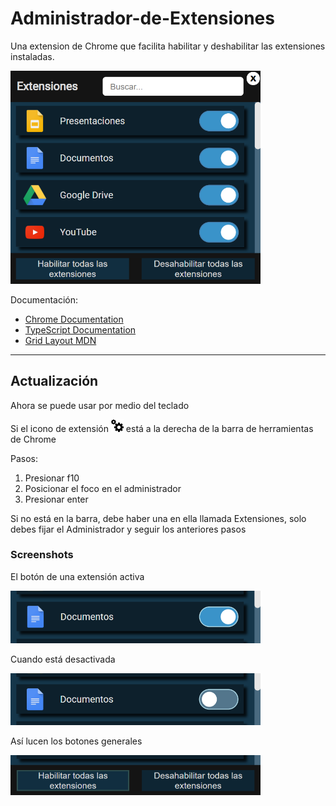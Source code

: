 # Administrador-de-Extensiones
Una extension de Chrome que facilita habilitar y deshabilitar las extensiones instaladas.

<img src="docs/Screenshot.PNG" width="400">

Documentación:
* [Chrome Documentation](https://developer.chrome.com/extensions/management "The chrome.management API")
* [TypeScript Documentation](https://www.typescriptlang.org/docs/ "TypeScript")
* [Grid Layout MDN](https://developer.mozilla.org/es/docs/Web/CSS/CSS_Grid_Layout "CSS")
___
## Actualización
Ahora se puede usar por medio del teclado

Si el icono de extensión 
<img src="manager.png" width="20">
está a la derecha de la barra de herramientas de Chrome

Pasos:
1. Presionar f10
2. Posicionar el foco en el administrador 
3. Presionar enter  

Si no está en la barra, debe haber una en ella llamada Extensiones, solo debes fijar el Administrador y seguir los anteriores pasos   
### Screenshots
El botón de una extensión activa

<img src="docs/Focus_btn_enabled.PNG" width="400">

Cuando está desactivada

<img src="docs/Focus_btn_disabled.PNG" width="400">

Así lucen los botones generales

<img src="docs/Focus_btn_all_enabled.PNG" width="400">
